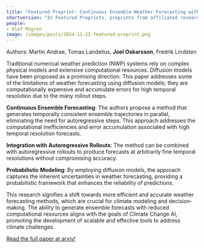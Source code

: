 ```yaml
---
title: "Featured Preprint: Continuous Ensemble Weather Forecasting with Diffusion Models"
shortversion: "In Featured Preprints, preprints from affiliated researchers are summarized and featured at Climate AI Nordics. This one features &quot;Continuous Ensemble Weather Forecasting with Diffusion Models&quot;, from Martin Andrae, Tomas Landelius, Joel Oskarsson, and Fredrik Lindsten."
people:
- Olof Mogren
image: /images/posts/2024-11-22-featured-preprint.png
---
```

Authors: Martin Andrae, Tomas Landelius, **Joel Oskarsson**, Fredrik Lindsten

Traditional numerical weather prediction (NWP) systems rely on complex physical models and extensive computational resources. Diffusion models have been proposed as a promising direction. This paper addresses some of the limitations of weather forecasting using diffusion models; they are computationally expensive and accumulate errors for high temporal resolution due to the many rollout steps. 

**Continuous Ensemble Forecasting**: The authors propose a method that generates temporally consistent ensemble trajectories in parallel, eliminating the need for autoregressive steps. This approach addresses the computational inefficiencies and error accumulation associated with high temporal resolution forecasts.

**Integration with Autoregressive Rollouts**: The method can be combined with autoregressive rollouts to produce forecasts at arbitrarily fine temporal resolutions without compromising accuracy.

**Probabilistic Modeling**: By employing diffusion models, the approach captures the inherent uncertainties in weather forecasting, providing a probabilistic framework that enhances the reliability of predictions.

This research signifies a shift towards more efficient and accurate weather forecasting methods, which are crucial for climate modeling and decision-making. The ability to generate ensemble forecasts with reduced computational resources aligns with the goals of Climate Change AI, promoting the development of scalable and effective tools to address climate challenges.

[Read the full paper at arxiv!](https://arxiv.org/abs/2410.05431)


